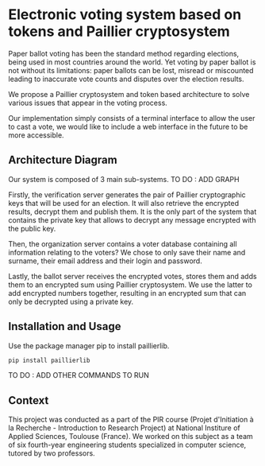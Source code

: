 # Electronic voting system based on tokens and Paillier cryptosystem

Paper ballot voting has been the standard method regarding elections, being used in most countries around the world. Yet voting by paper ballot is not without its limitations: paper ballots can be lost, misread or miscounted leading to inaccurate vote counts and disputes over the election results.

We propose a Paillier cryptosystem and token based architecture to solve various issues that appear in the voting process.

Our implementation simply consists of a terminal interface to allow the user to cast a vote, we would like to include a web interface in the future to be more accessible.

## Architecture Diagram
Our system is composed of 3 main sub-systems. 
TO DO : ADD GRAPH


Firstly, the verification server generates the pair of Paillier cryptographic keys that will be used for an election. It will also retrieve the encrypted results, decrypt them and publish them. It is the only part of the system that contains the private key that allows to decrypt any message encrypted with the public key.

Then, the organization server contains a voter database containing all information relating to the voters? We chose to only save their name and surname, their email address and their login and password.

Lastly, the ballot server receives the encrypted votes, stores them and adds them to an encrypted sum using Paillier cryptosystem. We use the latter to add encrypted numbers together, resulting in an encrypted sum that can only be decrypted using a private key.

## Installation and Usage

Use the package manager pip to install paillierlib.
```bash
pip install paillierlib
```
TO DO : ADD OTHER COMMANDS TO RUN


## Context

This project was conducted as a part of the PIR course (Projet d'Initiation à la Recherche - Introduction to Research Project) at National Institure of Applied Sciences, Toulouse (France). We worked on this subject as a team of six fourth-year engineering students specialized in computer science, tutored by two professors.



